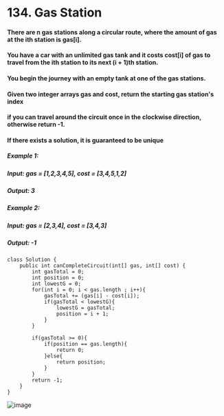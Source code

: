# 134. Gas Station

#### There are n gas stations along a circular route, where the amount of gas at the ith station is gas[i].
#### You have a car with an unlimited gas tank and it costs cost[i] of gas to travel from the ith station to its next (i + 1)th station.
#### You begin the journey with an empty tank at one of the gas stations.

#### Given two integer arrays gas and cost, return the starting gas station's index 
#### if you can travel around the circuit once in the clockwise direction, otherwise return -1.

#### If there exists a solution, it is guaranteed to be unique

##### Example 1:
#####    Input: gas = [1,2,3,4,5], cost = [3,4,5,1,2]
#####    Output: 3
##### Example 2: 
#####    Input: gas = [2,3,4], cost = [3,4,3]
#####    Output: -1

```
class Solution {
    public int canCompleteCircuit(int[] gas, int[] cost) {
        int gasTotal = 0;
        int position = 0;
        int lowestG = 0;
        for(int i = 0; i < gas.length ; i++){
            gasTotal += (gas[i] - cost[i]);
            if(gasTotal < lowestG){
                lowestG = gasTotal;
                position = i + 1;
            }
        }
        
        if(gasTotal >= 0){
            if(position == gas.length){
                return 0;
            }else{
                return position;
            }
        }
        return -1;
    }
}
```

![image](https://user-images.githubusercontent.com/97871497/196223930-982dcfbd-dbef-467f-9965-23a8c6bb51ca.png)
